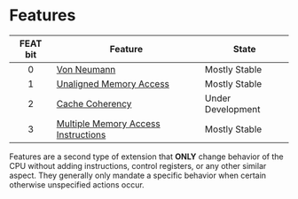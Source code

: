 # Features

| FEAT bit  | Feature                                                                      | State             |
|:---------:|------------------------------------------------------------------------------|-------------------|
|     0     | [Von Neumann](./von-neumann)                                                 | Mostly Stable     |
|     1     | [Unaligned Memory Access](./unaligned-memory)                                | Mostly Stable     |
|     2     | [Cache Coherency](./cache-coherency)                                         | Under Development |
|     3     | [Multiple Memory Access Instructions](./multiple-memory-access-instructions) | Mostly Stable     |


Features are a second type of extension that __ONLY__ change behavior of the CPU without adding instructions, control registers, or any other similar aspect. They generally only mandate a specific behavior when certain otherwise unspecified actions occur.
